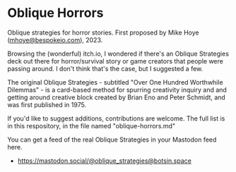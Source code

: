 # Oblique Horrors

Oblique strategies for horror stories. First proposed by Mike Hoye (mhoye@bespokeio.com), 2023.

Browsing the (wonderful) itch.io, I wondered if there's an Oblique Strategies deck out there for horror/survival story or game creators that people were passing around. I don't think that's the case, but I suggested a few. 

The original Oblique Strategies - subtitled "Over One Hundred Worthwhile Dilemmas" - is a card-based method for spurring creativity inquiry and and getting around creative block created by Brian Eno and Peter Schmidt, and was first published in 1975. 

If you'd like to suggest additions, contributions are welcome. The full list is in this respository, in the file named "oblique-horrors.md"

You can get a feed of the real Oblique Strategies in your Mastodon feed here.
- https://mastodon.social/@oblique_strategies@botsin.space
